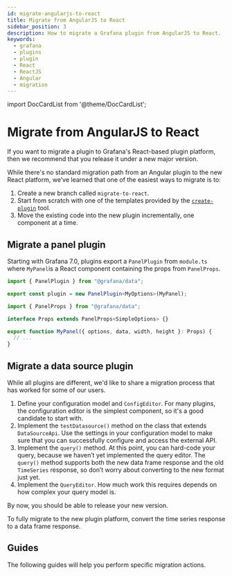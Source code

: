 ```yaml
---
id: migrate-angularjs-to-react
title: Migrate from AngularJS to React
sidebar_position: 3
description: How to migrate a Grafana plugin from AngularJS to React.
keywords:
  - grafana
  - plugins
  - plugin
  - React
  - ReactJS
  - Angular
  - migration
---
```


import DocCardList from '@theme/DocCardList';

# Migrate from AngularJS to React

If you want to migrate a plugin to Grafana's React-based plugin platform, then we recommend that you release it under a new major version.

While there's no standard migration path from an Angular plugin to the new React platform, we’ve learned that one of the easiest ways to migrate is to:

1. Create a new branch called `migrate-to-react`.
1. Start from scratch with one of the templates provided by the [`create-plugin`](https://www.npmjs.com/package/@grafana/create-plugin) tool.
1. Move the existing code into the new plugin incrementally, one component at a time.

## Migrate a panel plugin

Starting with Grafana 7.0, plugins export a `PanelPlugin` from `module.ts` where `MyPanel`is a React component containing the props from `PanelProps`.

```ts title="src/module.ts"
import { PanelPlugin } from "@grafana/data";

export const plugin = new PanelPlugin<MyOptions>(MyPanel);
```

```ts title="src/MyPanel.tsx"
import { PanelProps } from "@grafana/data";

interface Props extends PanelProps<SimpleOptions> {}

export function MyPanel({ options, data, width, height }: Props) {
  // ...
}
```

## Migrate a data source plugin

While all plugins are different, we'd like to share a migration process that has worked for some of our users.

1. Define your configuration model and `ConfigEditor`. For many plugins, the configuration editor is the simplest component, so it's a good candidate to start with.
1. Implement the `testDatasource()` method on the class that extends `DataSourceApi`. Use the settings in your configuration model to make sure that you can successfully configure and access the external API.
1. Implement the `query()` method. At this point, you can hard-code your query, because we haven’t yet implemented the query editor. The `query()` method supports both the new data frame response and the old `TimeSeries` response, so don’t worry about converting to the new format just yet.
1. Implement the `QueryEditor`. How much work this requires depends on how complex your query model is.

By now, you should be able to release your new version.

To fully migrate to the new plugin platform, convert the time series response to a data frame response.

## Guides

The following guides will help you perform specific migration actions.

<DocCardList />
